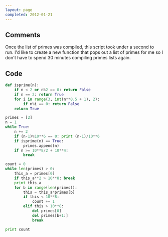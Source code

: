 ```yaml
---
layout: page
completed: 2012-01-21
---
```


## Comments

Once the list of primes was compiled, this script took under a second to run.
I'd like to create a new function that pops out a list of primes for me so I
don't have to spend 30 minutes compiling primes lists again.

## Code

```python
def isprime(n):
	if n < 2 or n%2 == 0: return False
	if n == 2: return True
	for i in range(3, int(n**0.5 + 1), 2):
		if n%i == 0: return False
	return True

primes = [2]
n = 1
while True:
	n += 2
	if (n-1)%10**6 == 0: print (n-1)/10**6
	if isprime(n) == True:
		primes.append(n)
	if n >= 10**8/2 + 10**4:
		break

count = 0	
while len(primes) > 0:
	this_a = primes[0]
	if this_a**2 > 10**8: break
	print this_a
	for b in range(len(primes)):
		this = this_a*primes[b]
		if this < 10**8:
			count += 1
		elif this > 10**8:
			del primes[0]
			del primes[b+1:]
			break

print count
```
